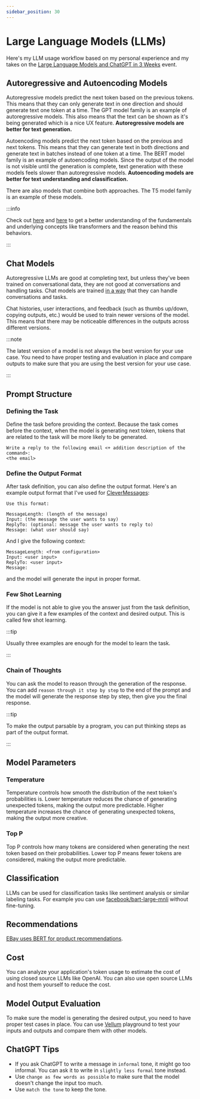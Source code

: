 ```yaml
---
sidebar_position: 30
---
```


# Large Language Models (LLMs)

Here's my LLM usage workflow based on my personal experience and my takes on the [Large Language Models and ChatGPT in 3 Weeks](https://learning.oreilly.com/live-events/large-language-models-and-chatgpt-in-3-weeks/0636920090988/0636920090987/) event.

## Autoregressive and Autoencoding Models

Autoregressive models predict the next token based on the previous tokens. This means that they can only generate text in one direction and should generate text one token at a time. The GPT model family is an example of autoregressive models. This also means that the text can be shown as it's being generated which is a nice UX feature. **Autoregressive models are better for text generation.**

Autoencoding models predict the next token based on the previous and next tokens. This means that they can generate text in both directions and generate text in batches instead of one token at a time. The BERT model family is an example of autoencoding models. Since the output of the model is not visible until the generation is complete, text generation with these models feels slower than autoregressive models. **Autoencoding models are better for text understanding and classification.**

There are also models that combine both approaches. The T5 model family is an example of these models.

:::info

Check out [here](https://aliissa99.medium.com/transformer-gpt-3-gpt-j-t5-and-bert-4cf8915dd86f) and [here](https://github.com/christianversloot/machine-learning-articles/blob/main/differences-between-autoregressive-autoencoding-and-sequence-to-sequence-models-in-machine-learning.md) to get a better understanding of the fundamentals and underlying concepts like transformers and the reason behind this behaviors.

:::

## Chat Models

Autoregressive LLMs are good at completing text, but unless they've been trained on conversational data, they are not good at conversations and handling tasks. Chat models are trained [in a way](https://openai.com/blog/chatgpt) that they can handle conversations and tasks.

Chat histories, user interactions, and feedback (such as thumbs up/down, copying outputs, etc.) would be used to train newer versions of the model. This means that there may be noticeable differences in the outputs across different versions.

:::note

The latest version of a model is not always the best version for your use case. You need to have proper testing and evaluation in place and compare outputs to make sure that you are using the best version for your use case.

:::

## Prompt Structure

### Defining the Task

Define the task before providing the context. Because the task comes before the context, when the model is generating next token, tokens that are related to the task will be more likely to be generated.

```text
Write a reply to the following email <+ addition description of the command>:
<the email>
```

### Define the Output Format

After task definition, you can also define the output format. Here's an example output format that I've used for [CleverMessages](https://clevermsg.io/):

```text
Use this format:

MessageLength: (length of the message)
Input: (the message the user wants to say)
ReplyTo: (optional: message the user wants to reply to)
Message: (what user should say)
```

And I give the following context:

```text
MessageLength: <from configuration>
Input: <user input>
ReplyTo: <user input>
Message:
```

and the model will generate the input in proper format.

### Few Shot Learning

If the model is not able to give you the answer just from the task definition, you can give it a few examples of the context and desired output. This is called few shot learning.

:::tip

Usually three examples are enough for the model to learn the task.

:::

### Chain of Thoughts

You can ask the model to reason through the generation of the response. You can add `reason through it step by step` to the end of the prompt and the model will generate the response step by step, then give you the final response.

:::tip

To make the output parsable by a program, you can put thinking steps as part of the output format.

:::

## Model Parameters

### Temperature

Temperature controls how smooth the distribution of the next token's probabilities is. Lower temperature reduces the chance of generating unexpected tokens, making the output more predictable. Higher temperature increases the chance of generating unexpected tokens, making the output more creative.

### Top P

Top P controls how many tokens are considered when generating the next token based on their probabilities. Lower top P means fewer tokens are considered, making the output more predictable.

## Classification

LLMs can be used for classification tasks like sentiment analysis or similar labeling tasks. For example you can use [facebook/bart-large-mnli](https://huggingface.co/facebook/bart-large-mnli) without fine-tuning.

## Recommendations

[EBay uses BERT for product recommendations](https://tech.ebayinc.com/engineering/how-ebay-created-a-language-model-with-three-billion-item-titles/).

## Cost

You can analyze your application's token usage to estimate the cost of using closed source LLMs like OpenAI. You can also use open source LLMs and host them yourself to reduce the cost.

## Model Output Evaluation

To make sure the model is generating the desired output, you need to have proper test cases in place. You can use [Vellum](https://www.vellum.ai) playground to test your inputs and outputs and compare them with other models.

## ChatGPT Tips

- If you ask ChatGPT to write a message in `informal` tone, it might go too informal. You can ask it to write in `slightly less formal` tone instead.
- Use `change as few words as possible` to make sure that the model doesn't change the input too much.
- Use `match the tone` to keep the tone.
